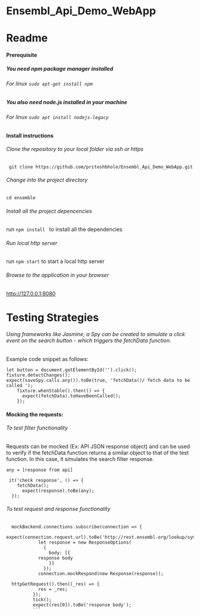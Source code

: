 # Ensembl_Api_Demo_WebApp

# Readme

#### Prerequisite
##### You need npm package manager installed 
###### For linux ```sudo apt-get install npm```


##### You also need node.js installed in your machine 
###### For linux ```sudo apt install nodejs-legacy```


#### Install instructions

###### Clone the repository to your local folder via ssh or https
``` git clone https://github.com/priteshbhole/Ensembl_Api_Demo_WebApp.git```

###### Change into the project directory
``` cd ensemble ```

###### Install all the project depencencies
run ```npm install ``` to install all the dependencies

###### Run local http server
run ```npm start``` to start a local http server

###### Browse to the application in your browser
http://127.0.0.1:8080


# Testing Strategies

###### Using frameworks like Jasmine, a Spy can be created to simulate a click event on the search button - which triggers the fetchData function.

Example code snippet as follows:
```
let button = document.getElementById('').click();
fixture.detectChanges();
expect(saveSpy.calls.any()).toBe(true, 'fetchData()/ fetch data to be called ');
    fixture.whenStable().then(() => {
      expect(fetchData).toHaveBeenCalled();
    });
```

#### Mocking the requests:
###### To test filter functionality
Requests can be mocked (Ex: API JSON response object) and can be used to verify if the fetchData function returns a similar object to that of the test function. In this case, it simulates the search filter response.
```
any = [response from api]

 it('check response', () => {
    fetchData();
      expect(response).toBe(any);
  });
 ```
 
######  To test request and response functionality 
```
  mockBackend.connections.subscribe(connection => {
            expect(connection.request.url).toBe('http://rest.ensembl.org/lookup/symbol/homo_sapiens/BRAF.json?;expand=1');
            let response = new ResponseOptions(
              {
                body: [{
            response body 
                }]
              });
            connection.mockRespond(new Response(response));

  httpGetRequest().then((_res) => {
            res = _res;
          });
          tick();
          expect(res[0]).toBe('response body');
          ```

